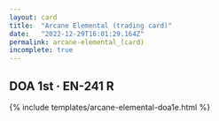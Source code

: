 ```yaml
---
layout: card
title:  "Arcane Elemental (trading card)"
date:   "2022-12-29T16:01:29.164Z"
permalink: arcane-elemental_(card)
incomplete: true
---
```


## DOA 1st &middot; EN-241 R

{% include templates/arcane-elemental-doa1e.html %}
